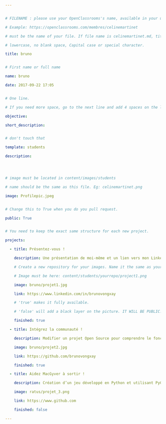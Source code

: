 ```yaml
---


# FILENAME : please use your OpenClassrooms's name, available in your url.

# Example: https://openclassrooms.com/membres/celinemartinet

# must be the name of your file. If file name is celinemartinet.md, title is celinemartinet.

# lowercase, no blank space, Capital case or special character.

title: bruno


# First name or full name

name: bruno

date: 2017-09-22 17:05


# One line.

# If you need more space, go to the next line and add 4 spaces on the left, as in 'description'.

objective: 

short_description:


# don't touch that

template: students

description:




# image must be located in content/images/students

# name should be the same as this file. Eg: celinemartinet.png

image: Profilepic.jpeg


# Change this to True when you do you pull request.

public: True


# You need to keep the exact same structure for each new project.

projects:

  - title: Présentez-vous !

    description: Une présentation de moi-même et un lien vers mon LinkedIn.

    # Create a new repository for your images. Name it the same as your nickname and profile picture.

    # Image must be here: content/students/yourrepo/project1.png

    image: bruno/projet1.jpg

    link: https://www.linkedin.com/in/brunovongxay

    # 'true' makes it fully available.

    # 'false' will add a black layer on the picture. IT WILL BE PUBLIC!

    finished: true

  - title: Intégrez la communauté !

    description: Modifier un projet Open Source pour comprendre le fonctionnement de Git, de Github et des pull requests. 

    image: bruno/projet2.jpg

    link: https://github.com/brunovongxay

    finished: true

  - title: Aidez MacGyver à sortir !

    description: Création d’un jeu développé en Python et utilisant PyGame.

    image: ratus/projet_3.png

    link: https://www.github.com

    finished: false

---
```

